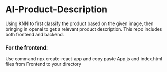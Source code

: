 # AI-Product-Description
Using KNN to first classify the product based on the given image, then bringing in openai to get a relevant product description. This repo includes both frontend and backend.

### For the frontend:
Use command npx create-react-app <name> and copy paste App.js and index.html files from Frontend to your directory
